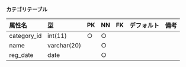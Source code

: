 **カテゴリテーブル**

|属性名|型|PK|NN|FK|デフォルト|備考|
|:---|:---|:---|:---|:---|:---|:---|
|category_id|int(11)|○|○|||
|name|varchar(20)||○|||
|reg_date|date||○|||
